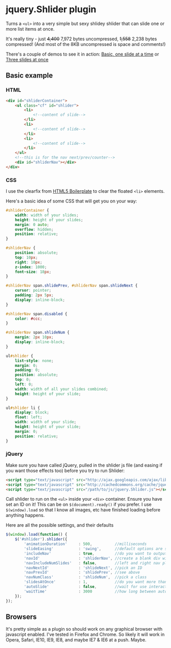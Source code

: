 # jquery.Shlider plugin

Turns a ```<ul>``` into a very simple but sexy shlidey shlider that can slide one or more list items at once.

It's really tiny - just <del>4,400</del> 7,972 bytes uncompressed, <del>1,558</del> 2,238 bytes compressed! (And most of the 8KB uncompressed is space and comments!)

There's a couple of demos to see it in action: [Basic, one slide at a time](http://pdincubus.github.com/jquery.Shlider/index.html) or [Three slides at once](http://pdincubus.github.com/jquery.Shlider/multiple.html)

## Basic example

### HTML

```html
<div id="shliderContainer">
    <ul class="cf" id="shlider">
        <li>
            <!--content of slide-->
        </li>
        <li>
            <!--content of slide-->
        </li>
        <li>
            <!--content of slide-->
        </li>
    </ul>
    <!--this is for the nav next/prev/counter-->
    <div id="shliderNav"></div>
</div>
```

### CSS

I use the clearfix from [HTML5 Boilerplate](http://www.html5boilerplate.com) to clear the floated ```<li>``` elements.

Here's a basic idea of some CSS that will get you on your way:

```css
#shliderContainer {
    width: width of your slides;
    height: height of your slides;
    margin: 0 auto;
    overflow: hidden;
    position: relative;
}

#shliderNav {
    position: absolute;
    top: 10px;
    right: 10px;
    z-index: 1000;
    font-size: 18px;
}

#shliderNav span.shlidePrev, #shliderNav span.shlideNext {
    cursor: pointer;
    padding: 2px 5px;
    display: inline-block;
}

#shliderNav span.disabled {
    color: #ccc;
}

#shliderNav span.shlideNum {
    margin: 2px 10px;
    display: inline-block;
}

ul#shlider {
    list-style: none;
    margin: 0;
    padding: 0;
    position: absolute;
    top: 0;
    left: 0;
    width: width of all your slides combined;
    height: height of your slide;
}

ul#shlider li {
    display: block;
    float: left;
    width: width of your slide;
    height: height of your slide;
    margin: 0;
    position: relative;
}
```

### jQuery

Make sure you have called jQuery, pulled in the shlider js file (and easing if you want those effects too) before you try to run Shlider:

```html
<script type="text/javascript" src="http://ajax.googleapis.com/ajax/libs/jquery/1.8.3/jquery.min.js"></script>
<script type="text/javascript" src="http://cachedcommons.org/cache/jquery-easing/1.3.0/javascripts/jquery-easing-min.js"></script>
<script type="text/javascript" src="/path/to/js/jquery.Shlider.js"></script>
```

Call shlider to run on the ```<ul>``` inside your ```<div>``` container. Ensure you have set an ID on it! This can be on ```$(document).ready()``` if you prefer. I use ```$(window).load``` so that I know all images, etc have finished loading before anything happens.

Here are all the possible settings, and their defaults

```javascript
$(window).load(function() {
    $('#shlider').shlider({
        'animationDuration'     : 500,          //milliseconds
        'slideEasing'           : 'swing',      //default options are swing or linear
        'includeNav'            : true,         //do you want to output next/prev buttons?
        'navId'                 : 'shliderNav', //create a blank div with an id
        'navIncludeNumSlides'   : false,        //left and right nav plus number of slides shown
        'navNextId'             : 'shlideNext', //pick an ID
        'navPrevId'             : 'shlidePrev', //see above
        'navNumClass'           : 'shlideNum',  //pick a class
        'slidesAtOnce'          : 1,            //do you want more than one slide to move at once?
        'autoSlide'             : false,        //wait for use interaction?
        'waitTime'              : 3000          //how long between auto slides?
    });
});
```

## Browsers

It's pretty simple as a plugin so should work on any graphical browser with javascript enabled. I've tested in Firefox and Chrome. So likely it will work in Opera, Safari, IE10, IE9, IE8, and maybe IE7 & IE6 at a push. Maybe.
